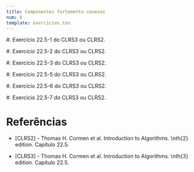 ```yaml
---
title: Componentes fortemente conexos
num: 6
template: exercicios.tex
---
```


#. Exercício 22.5-1 do CLRS3 ou CLRS2.

#. Exercício 22.5-2 do CLRS3 ou CLRS2.

#. Exercício 22.5-3 do CLRS3 ou CLRS2.

#. Exercício 22.5-5 do CLRS3 ou CLRS2.

#. Exercício 22.5-6 do CLRS3 ou CLRS2.

#. Exercício 22.5-7 do CLRS3 ou CLRS2.



# Referências

-   [CLRS2] - Thomas H. Cormen et al. Introduction to Algorithms. \nth{2} edition. Capítulo 22.5.

-   [CLRS3] - Thomas H. Cormen et al. Introduction to Algorithms. \nth{3} edition. Capítulo 22.5.

<!-- vim: set spell spelllang=pt_br: -->
